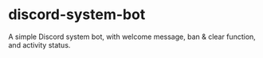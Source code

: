 # discord-system-bot
A simple Discord system bot, with welcome message, ban &amp; clear function, and activity status.
